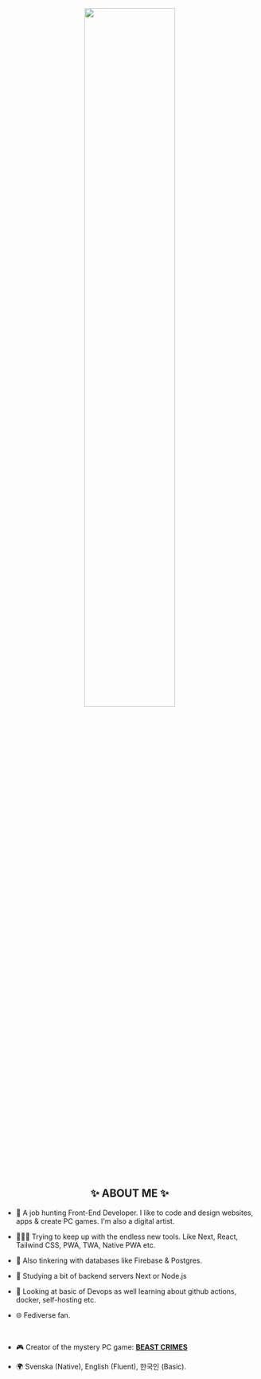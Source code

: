 <div align="center">
  
  <img src="https://i.imgur.com/gLUwr3g.gif" width="60%" />
  </div>
  
  <h2 align="center">✨ ABOUT ME ✨</h2>

- 🐧 A job hunting Front-End Developer. I like to code and design websites, apps & create PC games. I'm also a digital artist.
  
- 👨🏻‍💻 Trying to keep up with the endless new tools. Like Next, React, Tailwind CSS, PWA, TWA, Native PWA etc.

- 💾 Also tinkering with databases like Firebase & Postgres.

- 💽 Studying a bit of backend servers Next or Node.js
  
- 🛜 Looking at basic of Devops as well learning about github actions, docker, self-hosting etc.
  
- 🌐 Fediverse fan.
<br>
  
- 🎮 Creator of the mystery PC game: [**BEAST CRIMES**](https://www.beastcrimes.com/)
  
- 🌍 Svenska (Native), English (Fluent), 한국인 (Basic).
